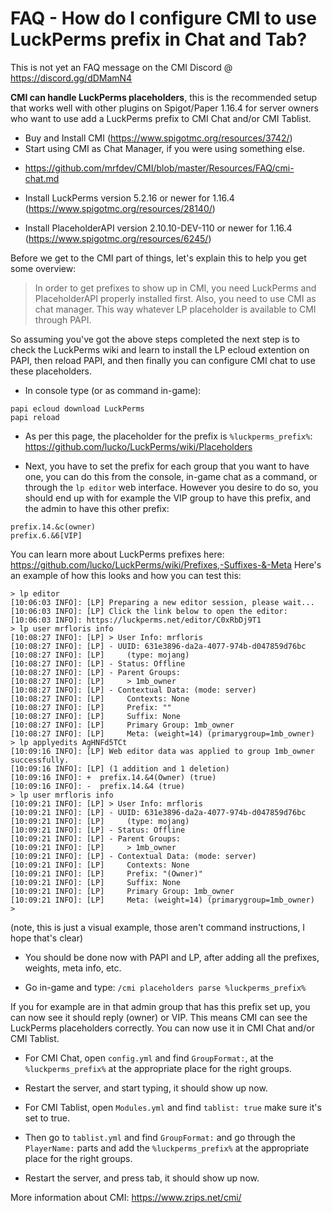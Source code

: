# FAQ - How do I configure CMI to use LuckPerms prefix in Chat and Tab?

This is not yet an FAQ message on the CMI Discord @ https://discord.gg/dDMamN4

**CMI can handle LuckPerms placeholders**, this is the recommended setup that works well with other plugins on Spigot/Paper 1.16.4 for server owners who want to use add a LuckPerms prefix to CMI Chat and/or CMI Tablist.

- Buy and Install CMI (<https://www.spigotmc.org/resources/3742/>)
- Start using CMI as Chat Manager, if you were using something else.
 * https://github.com/mrfdev/CMI/blob/master/Resources/FAQ/cmi-chat.md

- Install LuckPerms version 5.2.16 or newer for 1.16.4 (<https://www.spigotmc.org/resources/28140/>)

- Install PlaceholderAPI version 2.10.10-DEV-110 or newer for 1.16.4 (<https://www.spigotmc.org/resources/6245/>)

Before we get to the CMI part of things, let's explain this to help you get some overview:
> In order to get prefixes to show up in CMI, you need LuckPerms and PlaceholderAPI properly installed first. Also, you need to use CMI as chat manager. This way whatever LP placeholder is available to CMI through PAPI. 

So assuming you've got the above steps completed the next step is to check the LuckPerms wiki and learn to install the LP ecloud extention on PAPI, then reload PAPI, and then finally you can configure CMI chat to use these placeholders. 

- In console type (or as command in-game):
```
papi ecloud download LuckPerms
papi reload
```

- As per this page, the placeholder for the prefix is `%luckperms_prefix%`:
<https://github.com/lucko/LuckPerms/wiki/Placeholders>

- Next, you have to set the prefix for each group that you want to have one, you can do this from the console, in-game chat as a command, or through the `lp editor` web interface. However you desire to do so, you should end up with for example the VIP group to have this prefix, and the admin to have this other prefix:
```
prefix.14.&c(owner)
prefix.6.&6[VIP]
```
You can learn more about LuckPerms prefixes here: <https://github.com/lucko/LuckPerms/wiki/Prefixes,-Suffixes-&-Meta> 
Here's an example of how this looks and how you can test this:
```
> lp editor
[10:06:03 INFO]: [LP] Preparing a new editor session, please wait...
[10:06:03 INFO]: [LP] Click the link below to open the editor:
[10:06:03 INFO]: https://luckperms.net/editor/C0xRbDj9T1
> lp user mrfloris info
[10:08:27 INFO]: [LP] > User Info: mrfloris
[10:08:27 INFO]: [LP] - UUID: 631e3896-da2a-4077-974b-d047859d76bc
[10:08:27 INFO]: [LP]     (type: mojang)
[10:08:27 INFO]: [LP] - Status: Offline
[10:08:27 INFO]: [LP] - Parent Groups:
[10:08:27 INFO]: [LP]     > 1mb_owner
[10:08:27 INFO]: [LP] - Contextual Data: (mode: server)
[10:08:27 INFO]: [LP]     Contexts: None
[10:08:27 INFO]: [LP]     Prefix: ""
[10:08:27 INFO]: [LP]     Suffix: None
[10:08:27 INFO]: [LP]     Primary Group: 1mb_owner
[10:08:27 INFO]: [LP]     Meta: (weight=14) (primarygroup=1mb_owner)
> lp applyedits AgHNFd5TCt
[10:09:16 INFO]: [LP] Web editor data was applied to group 1mb_owner successfully.
[10:09:16 INFO]: [LP] (1 addition and 1 deletion)
[10:09:16 INFO]: +  prefix.14.&4(Owner) (true)
[10:09:16 INFO]: -  prefix.14.&4 (true)
> lp user mrfloris info
[10:09:21 INFO]: [LP] > User Info: mrfloris
[10:09:21 INFO]: [LP] - UUID: 631e3896-da2a-4077-974b-d047859d76bc
[10:09:21 INFO]: [LP]     (type: mojang)
[10:09:21 INFO]: [LP] - Status: Offline
[10:09:21 INFO]: [LP] - Parent Groups:
[10:09:21 INFO]: [LP]     > 1mb_owner
[10:09:21 INFO]: [LP] - Contextual Data: (mode: server)
[10:09:21 INFO]: [LP]     Contexts: None
[10:09:21 INFO]: [LP]     Prefix: "(Owner)"
[10:09:21 INFO]: [LP]     Suffix: None
[10:09:21 INFO]: [LP]     Primary Group: 1mb_owner
[10:09:21 INFO]: [LP]     Meta: (weight=14) (primarygroup=1mb_owner)
>
```
(note, this is just a visual example, those aren't command instructions, I hope that's clear)

- You should be done now with PAPI and LP, after adding all the prefixes, weights, meta info, etc. 

- Go in-game and type: `/cmi placeholders parse %luckperms_prefix%`

If you for example are in that admin group that has this prefix set up, you can now see it should reply (owner) or VIP. This means CMI can see the LuckPerms placeholders correctly. You can now use it in CMI Chat and/or CMI Tablist.

- For CMI Chat, open `config.yml` and find `GroupFormat:`, at the `%luckperms_prefix%` at the appropriate place for the right groups.

- Restart the server, and start typing, it should show up now.

- For CMI Tablist, open `Modules.yml` and find `tablist: true` make sure it's set to true. 

- Then go to `tablist.yml` and find `GroupFormat:` and go through the `PlayerName:` parts and add the `%luckperms_prefix%` at the appropriate place for the right groups.

- Restart the server, and press tab, it should show up now.


More information about CMI: https://www.zrips.net/cmi/